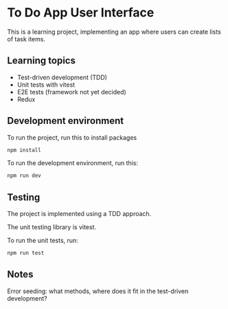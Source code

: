 # To Do App User Interface

This is a learning project, implementing an app where users can create lists of task items.

## Learning topics

- Test-driven development (TDD)
- Unit tests with vitest
- E2E tests (framework not yet decided)
- Redux

## Development environment

To run the project, run this to install packages

```bash
npm install
```

To run the development environment, run this:

```bash
npm run dev
```

## Testing

The project is implemented using a TDD approach.

The unit testing library is vitest.

To run the unit tests, run:

```bash
npm run test
```

## Notes

Error seeding: what methods, where does it fit in the test-driven development?
